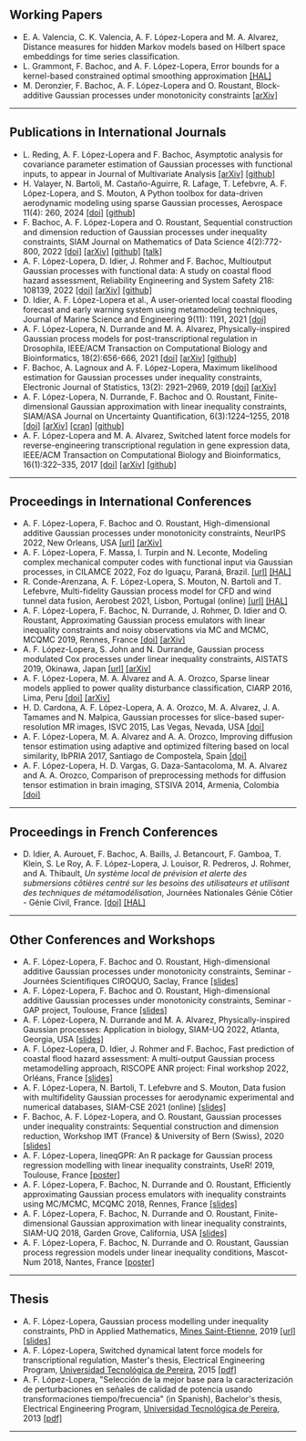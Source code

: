 ## Working Papers
- E. A. Valencia, C. K. Valencia, A. F. López-Lopera and M. A. Alvarez, Distance measures for hidden Markov models based on Hilbert space embeddings for time series classification.
- L. Grammont, F. Bachoc, and A. F. López-Lopera, Error bounds for a kernel-based constrained optimal smoothing approximation [[HAL]](https://hal.science/hal-04645086)
- M. Deronzier, F. Bachoc, A. F. López-Lopera and O. Roustant, Block-additive Gaussian processes under monotonicity constraints [[arXiv]](https://arxiv.org/abs/2407.13402)

---

## Publications in International Journals
- L. Reding, A. F. López-Lopera and F. Bachoc, Asymptotic analysis for covariance parameter estimation of Gaussian processes with functional inputs, to appear in Journal of Multivariate Analysis [[arXiv]](https://arxiv.org/abs/2404.17222) [[github]](https://github.com/anfelopera/fGPs)
- H. Valayer, N. Bartoli, M. Castaño-Aguirre, R. Lafage, T. Lefebvre, A. F. López-Lopera, and S. Mouton, A Python toolbox for data-driven aerodynamic modeling using sparse Gaussian processes, Aerospace 11(4): 260, 2024 [[doi]](https://doi.org/10.3390/aerospace11040260) [[github]](https://github.com/SMTorg/smt-sgp-paper)
- F. Bachoc, A. F. López-Lopera and O. Roustant, Sequential construction and dimension reduction of Gaussian processes under inequality constraints, SIAM Journal on Mathematics of Data Science 4(2):772-800, 2022 [[doi]](https://doi.org/10.1137/21M1407513) [[arXiv]](https://arxiv.org/abs/2009.04188) [[github]](https://github.com/anfelopera/lineqGPR) [[talk]](https://www.youtube.com/watch?v=SpGrecIO6o0)
- A. F. López-Lopera, D. Idier, J. Rohmer and F. Bachoc, Multioutput Gaussian processes with functional data: A study on coastal flood hazard assessment, Reliability Engineering and System Safety 218: 108139, 2022 [[doi]](https://doi.org/10.1016/j.ress.2021.108139) [[arXiv]](https://arxiv.org/abs/2007.14052) [[github]](https://github.com/anfelopera/spatfGPs)
- D. Idier, A. F. López-Lopera et al., A user-oriented local coastal flooding forecast and early warning system using metamodeling techniques, Journal of Marine Science and Engineering 9(11): 1191, 2021 [[doi]](https://doi.org/10.3390/jmse9111191)
- A. F. López-Lopera, N. Durrande and M. A. Alvarez, Physically-inspired Gaussian process models for post-transcriptional regulation in Drosophila, IEEE/ACM Transaction on Computational Biology and Bioinformatics, 18(2):656-666, 2021 [[doi]](https://doi.org/10.1109/TCBB.2019.2918774) [[arXiv]](https://arxiv.org/abs/1808.10026) [[github]](https://github.com/anfelopera/PhysicallyGPDrosophila)
- F. Bachoc, A. Lagnoux and A. F. López-Lopera, Maximum likelihood estimation for Gaussian processes under inequality constraints, Electronic Journal of Statistics, 13(2): 2921–2969, 2019 [[doi]](https://doi.org/10.1214/19-EJS1587) [[arXiv]](https://arxiv.org/abs/1804.03378)
- A. F. López-Lopera, N. Durrande, F. Bachoc and O. Roustant, Finite-dimensional Gaussian approximation with linear inequality constraints, SIAM/ASA Journal on Uncertainty Quantification, 6(3):1224–1255, 2018 [[doi]](https://doi.org/10.1137/17M1153157) [[arXiv]](https://arxiv.org/abs/1710.07453) [[cran]](https://cran.r-project.org/web/packages/lineqGPR/index.html) [[github]](https://github.com/anfelopera/lineqGPR)
- A. F. López-Lopera and M. A. Alvarez, Switched latent force models for reverse-engineering transcriptional regulation in gene expression data, IEEE/ACM Transaction on Computational Biology and Bioinformatics, 16(1):322–335, 2017 [[doi]](https://doi.org/10.1109/TCBB.2017.2764908) [[arXiv]](https://arxiv.org/abs/1511.07334) [[github]](https://github.com/anfelopera/SDLFM_ReverseEngineering)

---

## Proceedings in International Conferences
- A. F. López-Lopera, F. Bachoc and O. Roustant, High-dimensional additive Gaussian processes under monotonicity constraints, NeurIPS 2022, New Orleans, USA [[url]](https://proceedings.neurips.cc/paper_files/paper/2022/hash/34b70ece5f8d273fd670a17e2248d034-Abstract-Conference.html) [[arXiv]](https://arxiv.org/abs/2205.08528)
- A. F. López-Lopera, F. Massa, I. Turpin and N. Leconte, Modeling complex mechanical computer codes with functional input via Gaussian processes, in CILAMCE 2022, Foz do Iguaçu, Paraná, Brazil. [[url]](https://www.cilamce.com.br/anais/index.php?ano=2022) [[HAL]](https://hal.archives-ouvertes.fr/hal-03882473/)
- R. Conde-Arenzana, A. F. López-Lopera, S. Mouton, N. Bartoli and T. Lefebvre, Multi-fidelity Gaussian process model for CFD and wind tunnel data fusion, Aerobest 2021, Lisbon, Portugal (online) [[url]](https://aerobest2021.idmec.tecnico.ulisboa.pt/publications/#proceedings) [[HAL]](https://hal.archives-ouvertes.fr/hal-03346321/)
- A. F. López-Lopera, F. Bachoc, N. Durrande, J. Rohmer, D. Idier and O. Roustant, Approximating Gaussian process emulators with linear inequality constraints and noisy observations via MC and MCMC, MCQMC 2019, Rennes, France [[doi]](https://doi.org/10.1007/978-3-030-43465-6_18) [[arXiv]](https://arxiv.org/abs/1901.04827)
- A. F. López-Lopera, S. John and N. Durrande, Gaussian process modulated Cox processes under linear inequality constraints, AISTATS 2019, Okinawa, Japan [[url]](http://proceedings.mlr.press/v89/lopez-lopera19a.html) [[arXiv]](http://arxiv.org/abs/1902.10974)
- A. F. López-Lopera, M. A. Álvarez and A. A. Orozco, Sparse linear models applied to power quality disturbance classification, CIARP 2016, Lima, Peru [[doi]](https://link.springer.com/chapter/10.1007/978-3-319-52277-7_63) [[arXiv]](http://arxiv.org/abs/1511.07281)
- H. D. Cardona, A. F. López-Lopera, A. A. Orozco, M. A. Alvarez, J. A. Tamames and N. Malpica, Gaussian processes for slice-based super-resolution MR images, ISVC 2015, Las Vegas, Nevada, USA [[doi]](http://dx.doi.org/10.1007/978-3-319-27863-6_65)
- A. F. López-Lopera, M. A. Alvarez and A. A. Orozco, Improving diffusion tensor estimation using adaptive and optimized filtering based on local similarity, IbPRIA 2017, Santiago de Compostela, Spain [[doi]](http://dx.doi.org/10.1007/978-3-319-19390-8_69)
- A. F. López-Lopera, H. D. Vargas, G. Daza-Santacoloma, M. A. Alvarez and A. A. Orozco, Comparison of preprocessing methods for diffusion tensor estimation in brain imaging, STSIVA 2014, Armenia, Colombia [[doi]](http://ieeexplore.ieee.org/xpl/articleDetails.jsp?arnumber=7010183)

---

## Proceedings in French Conferences
- D. Idier, A. Aurouet, F. Bachoc, A. Baills, J. Betancourt, F. Gamboa, T. Klein, S. Le Roy, A. F. López-Lopera, J. Louisor, R. Pedreros, J. Rohmer, and A. Thibault,  *Un système local de prévision et alerte des submersions côtières centré sur les besoins des utilisateurs et utilisant des techniques de métamodélisation*, Journées Nationales Génie Côtier - Génie Civil, France. [[doi]](http://dx.doi.org/10.5150/jngcgc.2022.088) [[HAL]](https://hal.archives-ouvertes.fr/hal-03780209/)

---

## Other Conferences and Workshops
- A. F. López-Lopera, F. Bachoc and O. Roustant, High-dimensional additive Gaussian processes under monotonicity constraints, Seminar - Journées Scientifiques CIROQUO, Saclay, France [[slides]](https://github.com/anfelopera/anfelopera.github.io/raw/master/publications/conferences/2023_CIROQUO_slides.pdf)
- A. F. López-Lopera, F. Bachoc and O. Roustant, High-dimensional additive Gaussian processes under monotonicity constraints, Seminar - GAP project, Toulouse, France [[slides]](https://github.com/anfelopera/anfelopera.github.io/raw/master/publications/conferences/2022_GAP_slides.pdf)
- A. F. López-Lopera, N. Durrande and M. A. Alvarez, Physically-inspired Gaussian processes: Application in biology, SIAM-UQ 2022, Atlanta, Georgia, USA [[slides]](https://github.com/anfelopera/anfelopera.github.io/raw/master/publications/conferences/2022_SIAMUQ_slides.pdf)
- A. F. López-Lopera, D. Idier, J. Rohmer and F. Bachoc, Fast prediction of coastal flood hazard assessment: A multi-output Gaussian process metamodelling approach, RISCOPE ANR project: Final workshop 2022, Orléans, France [[slides]](https://github.com/anfelopera/anfelopera.github.io/raw/master/publications/conferences/2022_RISCOPE_slides.pdf)
- A. F. López-Lopera, N. Bartoli, T. Lefebvre and S. Mouton, Data fusion with multifidelity Gaussian processes for aerodynamic experimental and numerical databases, SIAM-CSE 2021 (online) [[slides]](https://hal.archives-ouvertes.fr/hal-03196283)
- F. Bachoc, A. F. López-Lopera, and O. Roustant, Gaussian processes under inequality constraints: Sequential construction and dimension reduction, Workshop IMT (France) & University of Bern (Swiss), 2020 [[slides]](https://github.com/anfelopera/anfelopera.github.io/raw/master/publications/conferences/2020_IMTBern_slides.pdf)
- A. F. López-Lopera, lineqGPR: An R package for Gaussian process regression modelling with linear inequality constraints, UseR! 2019, Toulouse, France [[poster]](https://github.com/anfelopera/anfelopera.github.io/raw/master/publications/conferences/2019_UseR_poster.pdf)
- A. F. López-Lopera, F. Bachoc, N. Durrande and O. Roustant, Efficiently approximating Gaussian process emulators with inequality constraints using MC/MCMC, MCQMC 2018, Rennes, France [[slides]](https://github.com/anfelopera/anfelopera.github.io/raw/master/publications/conferences/2018_MCQMC_slides.pdf)
- A. F. López-Lopera, F. Bachoc, N. Durrande and O. Roustant, Finite-dimensional Gaussian approximation with linear inequality constraints, SIAM-UQ 2018, Garden Grove, California, USA [[slides]](https://github.com/anfelopera/anfelopera.github.io/raw/master/publications/conferences/2018_SIAMUQ_slides.pdf)
- A. F. López-Lopera, F. Bachoc, N. Durrande and O. Roustant, Gaussian process regression models under linear inequality conditions, Mascot-Num 2018, Nantes, France [[poster]](https://github.com/anfelopera/anfelopera.github.io/raw/master/publications/conferences/2018_MascotNum_poster.pdf)

---

## Thesis
- A. F. López-Lopera, Gaussian process modelling under inequality constraints, PhD in Applied Mathematics, [Mines Saint-Etienne](https://www.mines-stetienne.fr/), 2019 [[url]](https://tel.archives-ouvertes.fr/tel-02863891) [[slides]](https://github.com/anfelopera/anfelopera.github.io/raw/master/publications/thesis/LopezLopera2019_PhDSlides.pdf)
- A. F. López-Lopera, Switched dynamical latent force models for transcriptional regulation, Master's thesis, Electrical Engineering Program, [Universidad Tecnológica de Pereira](https://www.utp.edu.co/), 2015 [[pdf]](https://github.com/anfelopera/anfelopera.github.io/raw/master/publications/thesis/LopezLopera2015_MScThesis.pdf)
- A. F. López-Lopera, "Selección de la mejor base para la caracterización de perturbaciones en señales de calidad de potencia usando transformaciones tiempo/frecuencia" (in Spanish), Bachelor's thesis, Electrical Engineering Program, [Universidad Tecnológica de Pereira](https://www.utp.edu.co/), 2013 [[pdf]](https://github.com/anfelopera/anfelopera.github.io/raw/master/publications/thesis/LopezLopera2013_BScThesis.pdf)

---
